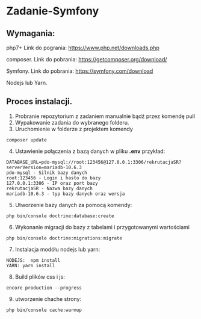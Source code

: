 # Zadanie-Symfony
## Wymagania:
  php7+ Link do pogrania: https://www.php.net/downloads.php
  
  composer. Link do pobrania: https://getcomposer.org/download/
  
  Symfony. Link do pobrania: https://symfony.com/download
  
  Nodejs lub Yarn.
  
 ## Proces instalacji.
  1) Probranie repozytorium z zadaniem manualnie bądź przez komendę pull
  2) Wypakowanie zadania do wybranego folderu.
  3) Uruchomienie w folderze z projektem komendy 
  ```
  composer update
  ```
  4) Ustawienie połączenia z bazą danych w pliku **.env** przykład:
  ```
  DATABASE_URL=pdo-mysql://root:123456@127.0.0.1:3306/rekrutacjaSR?serverVersion=mariadb-10.6.3
  pdo-mysql - Silnik bazy danych
  root:123456 - Login i hasło do bazy
  127.0.0.1:3306 - IP oraz port bazy
  rekrutacjaSR - Nazwa bazy danych
  mariadb-10.6.3 - typ bazy danych oraz wersja
  ```
  5) Utworzenie bazy danych za pomocą komendy:
  ```
  php bin/console doctrine:database:create
  ```
  6) Wykonanie migracji do bazy z tabelami i przygotowanymi wartościami
  ```
  php bin/console doctrine:migrations:migrate
  ```
  7) Instalacja modółu nodejs lub yarn:
  ```
  NODEJS:  npm install
  YARN: yarn install
  ```
  8) Build plików css i js:
  ```
  encore production --progress
  ```
  9) utworzenie chache strony:
  ```
  php bin/console cache:warmup
  ```
  
  

